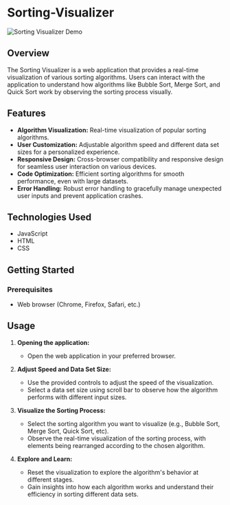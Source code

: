 # Sorting-Visualizer

![Sorting Visualizer Demo](screenshots/screen.gif)

## Overview

The Sorting Visualizer is a web application that provides a real-time visualization of various sorting algorithms. Users can interact with the application to understand how algorithms like Bubble Sort, Merge Sort, and Quick Sort work by observing the sorting process visually.

## Features

- **Algorithm Visualization:** Real-time visualization of popular sorting algorithms.
- **User Customization:** Adjustable algorithm speed and different data set sizes for a personalized experience.
- **Responsive Design:** Cross-browser compatibility and responsive design for seamless user interaction on various devices.
- **Code Optimization:** Efficient sorting algorithms for smooth performance, even with large datasets.
- **Error Handling:** Robust error handling to gracefully manage unexpected user inputs and prevent application crashes.

## Technologies Used

- JavaScript
- HTML
- CSS

## Getting Started

### Prerequisites

- Web browser (Chrome, Firefox, Safari, etc.)

## Usage

1. **Opening the application:**
   - Open the web application in your preferred browser.

2. **Adjust Speed and Data Set Size:**
   - Use the provided controls to adjust the speed of the visualization.
   - Select a data set size using scroll bar to observe how the algorithm performs with different input sizes.

3. **Visualize the Sorting Process:**
   - Select the sorting algorithm you want to visualize (e.g., Bubble Sort, Merge Sort, Quick Sort, etc).
   - Observe the real-time visualization of the sorting process, with elements being rearranged according to the chosen algorithm.

4. **Explore and Learn:**
   - Reset the visualization to explore the algorithm's behavior at different stages.
   - Gain insights into how each algorithm works and understand their efficiency in sorting different data sets.